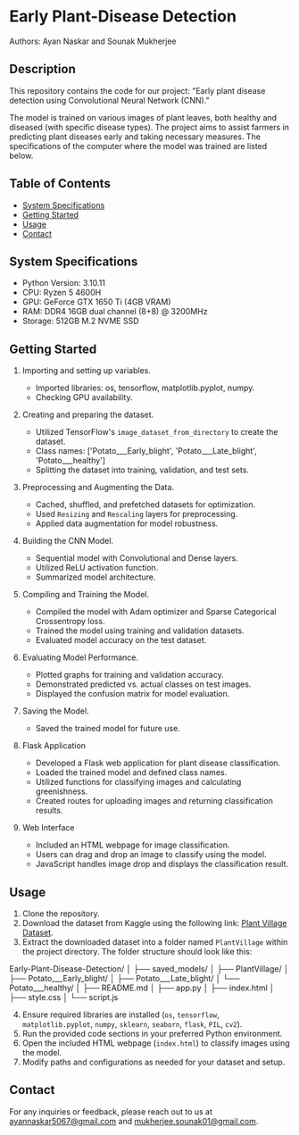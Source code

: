 # Early Plant-Disease Detection

Authors: Ayan Naskar and Sounak Mukherjee

## Description

This repository contains the code for our project: "Early plant disease detection using Convolutional Neural Network (CNN)."

The model is trained on various images of plant leaves, both healthy and diseased (with specific disease types). The project aims to assist farmers in predicting plant diseases early and taking necessary measures. The specifications of the computer where the model was trained are listed below.

## Table of Contents

- [System Specifications](#System_Specifications)
- [Getting Started](#Getting_Started)
- [Usage](#Usage)
- [Contact](#Contact)

## System Specifications

- Python Version: 3.10.11
- CPU: Ryzen 5 4600H
- GPU: GeForce GTX 1650 Ti (4GB VRAM)
- RAM: DDR4 16GB dual channel (8+8) @ 3200MHz
- Storage: 512GB M.2 NVME SSD

## Getting Started

1. Importing and setting up variables.
   - Imported libraries: os, tensorflow, matplotlib.pyplot, numpy.
   - Checking GPU availability.

2. Creating and preparing the dataset.
   - Utilized TensorFlow's `image_dataset_from_directory` to create the dataset.
   - Class names: ['Potato___Early_blight', 'Potato___Late_blight', 'Potato___healthy']
   - Splitting the dataset into training, validation, and test sets.

3. Preprocessing and Augmenting the Data.
   - Cached, shuffled, and prefetched datasets for optimization.
   - Used `Resizing` and `Rescaling` layers for preprocessing.
   - Applied data augmentation for model robustness.

4. Building the CNN Model.
   - Sequential model with Convolutional and Dense layers.
   - Utilized ReLU activation function.
   - Summarized model architecture.

5. Compiling and Training the Model.
   - Compiled the model with Adam optimizer and Sparse Categorical Crossentropy loss.
   - Trained the model using training and validation datasets.
   - Evaluated model accuracy on the test dataset.

6. Evaluating Model Performance.
   - Plotted graphs for training and validation accuracy.
   - Demonstrated predicted vs. actual classes on test images.
   - Displayed the confusion matrix for model evaluation.

7. Saving the Model.
   - Saved the trained model for future use.

8. Flask Application
   - Developed a Flask web application for plant disease classification.
   - Loaded the trained model and defined class names.
   - Utilized functions for classifying images and calculating greenishness.
   - Created routes for uploading images and returning classification results.

9. Web Interface
   - Included an HTML webpage for image classification.
   - Users can drag and drop an image to classify using the model.
   - JavaScript handles image drop and displays the classification result.

## Usage

1. Clone the repository.
2. Download the dataset from Kaggle using the following link: [Plant Village Dataset](https://www.kaggle.com/datasets/arjuntejaswi/plant-village).
3. Extract the downloaded dataset into a folder named `PlantVillage` within the project directory. The folder structure should look like this:


Early-Plant-Disease-Detection/
│
├── saved_models/
│
├── PlantVillage/
│ ├── Potato___Early_blight/
│ ├── Potato___Late_blight/
│ └── Potato___healthy/
│
├── README.md
│
├── app.py
│
├── index.html
│
├── style.css
│
└── script.js

4. Ensure required libraries are installed (`os`, `tensorflow`, `matplotlib.pyplot`, `numpy`, `sklearn`, `seaborn`, `flask`, `PIL`, `cv2`).
5. Run the provided code sections in your preferred Python environment.
6. Open the included HTML webpage (`index.html`) to classify images using the model.
7. Modify paths and configurations as needed for your dataset and setup.


## Contact

For any inquiries or feedback, please reach out to us at [ayannaskar5067@gmail.com](mailto:ayannaskar5067@gmail.com) and [mukherjee.sounak01@gmail.com](mailto:mukherjee.sounak01@gmail.com).
